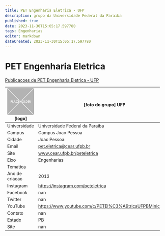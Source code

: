 ```yaml
---
title: PET Engenharia Eletrica - UFP
description: grupo da Universidade Federal da Paraiba
published: true
date: 2023-11-30T15:05:17.597780
tags: Engenharias
editor: markdown
dateCreated: 2023-11-30T15:05:17.597780
---
```


# PET Engenharia Eletrica

[Publicacoes de PET Engenharia Eletrica - UFP](/atividade/114PETEngenhariaEletricaUFP/feed)

| ![placeholder.png](/placeholder.png) [logo] | [foto do grupo] UFP         |
| ------------------------------------------- | ------------------------------------------------- |
| Universidade                                | Universidade Federal da Paraiba      |
| Campus                                      | Campus Joao Pessoa            |
| Cidade                                      | Joao Pessoa             |
| Email                                       | pet.eletrica@cear.ufpb.br             |
| Site                                        | www.cear.ufpb.br/peteletrica              |
| Eixo                                        | Engenharias              |
| Tematica                                    |           |
| Ano de criacao                              | 2013        |
| Instagram                                   | https://instagram.com/peteletrica         |
| Facebook                                    | nan          |
| Twitter                                     | nan           |
| YouTube                                     | https://www.youtube.com/c/PETEl%C3%A9tricaUFPBMinicursos           |
| Contato                                     | nan         |
| Estado                                      |  PB            |
| Site                                        | nan |
